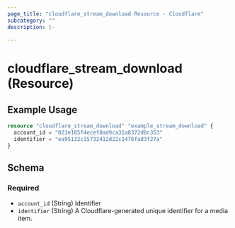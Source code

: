 ```yaml
---
page_title: "cloudflare_stream_download Resource - Cloudflare"
subcategory: ""
description: |-
  
---
```


# cloudflare_stream_download (Resource)



## Example Usage

```terraform
resource "cloudflare_stream_download" "example_stream_download" {
  account_id = "023e105f4ecef8ad9ca31a8372d0c353"
  identifier = "ea95132c15732412d22c1476fa83f27a"
}
```

<!-- schema generated by tfplugindocs -->
## Schema

### Required

- `account_id` (String) Identifier
- `identifier` (String) A Cloudflare-generated unique identifier for a media item.


